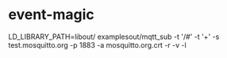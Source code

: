 # event-magic

LD_LIBRARY_PATH=libout/ examplesout/mqtt_sub -t '/#' -t '+' -s test.mosquitto.org -p 1883 -a mosquitto.org.crt -r -v -l

